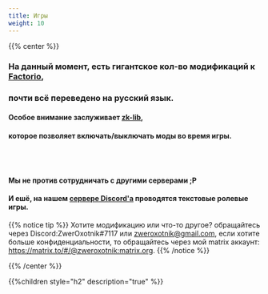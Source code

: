 ```yaml
---
title: Игры
weight: 10
---
```


{{% center %}}

### На данный момент, есть гигантское кол-во модификаций к [Factorio](https://mods.factorio.com/query/ZwerOxotnik?version=any),

### почти всё переведено на русский язык.

#### Особое внимание заслуживает [zk-lib](https://mods.factorio.com/mod/zk-lib),
#### которое позволяет включать/выключать моды во время игры.

<br><br>

#### Мы не против сотрудничать с другими серверами ;P

#### И ешё, на нашем [сервере Discord'а](https://discordapp.com/invite/YyJVUCa) проводятся текстовые ролевые игры.

{{% notice tip %}}
Хотите модификацию или что-то другое? обращайтесь через Discord:ZwerOxotnik#7117 или  [zweroxotnik@gmail.com](mailto:zweroxotnik@gmail.com), если хотите больше конфиденциальности, то обращайтесь через мой matrix аккаунт: https://matrix.to/#/@zweroxotnik:matrix.org.
{{% /notice %}}

{{% /center %}}

{{%children style="h2" description="true" %}}
